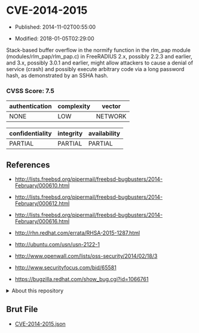 # CVE-2014-2015

- Published: 2014-11-02T00:55:00

- Modified: 2018-01-05T02:29:00

Stack-based buffer overflow in the normify function in the rlm_pap module (modules/rlm_pap/rlm_pap.c) in FreeRADIUS 2.x, possibly 2.2.3 and earlier, and 3.x, possibly 3.0.1 and earlier, might allow attackers to cause a denial of service (crash) and possibly execute arbitrary code via a long password hash, as demonstrated by an SSHA hash.

### CVSS Score: **7.5**

| authentication | complexity | vector |
| --- | --- | --- |
| NONE | LOW | NETWORK |

| confidentiality | integrity | availability |
| --- | --- | --- |
| PARTIAL | PARTIAL | PARTIAL |

## References

* http://lists.freebsd.org/pipermail/freebsd-bugbusters/2014-February/000610.html

* http://lists.freebsd.org/pipermail/freebsd-bugbusters/2014-February/000612.html

* http://lists.freebsd.org/pipermail/freebsd-bugbusters/2014-February/000616.html

* http://rhn.redhat.com/errata/RHSA-2015-1287.html

* http://ubuntu.com/usn/usn-2122-1

* http://www.openwall.com/lists/oss-security/2014/02/18/3

* http://www.securityfocus.com/bid/65581

* https://bugzilla.redhat.com/show_bug.cgi?id=1066761

<details>
<summary>About this repository</summary> 

  This repository is part of the project [Live Hack CVE](https://github.com/Live-Hack-CVE). Main website can be found [www.live-hack.org](https://www.live-hack.org) 
  
  Made by [Sn0wAlice](https://github.com/Sn0wAlice) for the people that care about security and need to have a feed of the latest CVEs. Hope you enjoy it, don't forget to star the repo and follow me on [Twitter](https://twitter.com/Sn0wAlice) and [Github](https://github.com/Sn0wAlice). And that is my [personnal website](https://www.alice-snow.me/)

  - [Home Page](https://github.com/Live-Hack-CVE)
  - [Framework](https://github.com/Live-Hack-CVE/cve-framework)
  - [CVE database](https://github.com/Live-Hack-CVE/full_database)
  - [Changelog](https://github.com/Live-Hack-CVE/Changelog)
</details>

## Brut File

* [CVE-2014-2015.json](https://raw.githubusercontent.com/Live-Hack-CVE/full_database/main/cves/2014/CVE-2014-2015.json)

